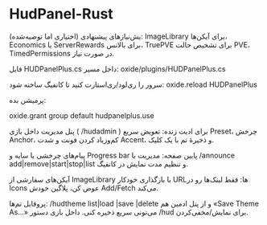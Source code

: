 # HudPanel-Rust


یش‌نیازهای پیشنهادی (اختیاری اما توصیه‌شده):
ImageLibrary برای آیکن‌ها، Economics یا ServerRewards برای بالانس، TruePVE برای تشخیص حالت PVE، TimedPermissions در صورت نیاز.

فایل HUDPanelPlus.cs داخل مسیر:
oxide/plugins/HUDPanelPlus.cs

سرور را ری‌لود/ری‌استارت کنید تا کانفیگ ساخته شود:
oxide.reload HUDPanelPlus

پرمیشن بده:

oxide.grant group default hudpanelplus.use


پنل مدیریت داخل بازی ( /hudadmin ) برای ادیت زنده:
تعویض سریع Preset، چرخش Anchor، کم‌وزیاد کردن فونت و شدت Accent، و ذخیرهٔ تم با یک کلیک.

پیام‌های چرخشی با سایه و Progress bar پایین صفحه:
مدیریت با /announce add|remove|start|stop|list و تنظیم مدت نمایش در کانفیگ.

آیکن‌های سفارشی از ImageLibrary با بارگذاری خودکار URLها:
فقط لینک‌ها رو در Icons عوض کن، پلاگین خودش Add/Fetch می‌کند.

پروفایل تم‌ها:
/hudtheme list|load <name>|save <name>|delete <name>
و از پنل ادمین هم «Save Theme As…» می‌تونی سریع ذخیره کنی.
داخل بازی دستور /hud برای نمایش/مخفی‌کردن.
